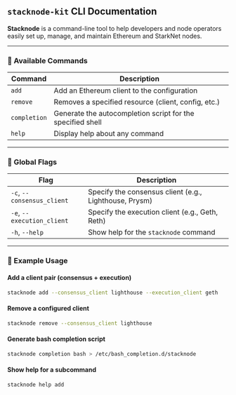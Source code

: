 ## `stacknode-kit` CLI Documentation

**Stacknode** is a command-line tool to help developers and node operators easily set up, manage, and maintain Ethereum and StarkNet nodes.

---

### 📘 Available Commands

| Command      | Description                                                |
| ------------ | ---------------------------------------------------------- |
| `add`        | Add an Ethereum client to the configuration                |
| `remove`     | Removes a specified resource (client, config, etc.)        |
| `completion` | Generate the autocompletion script for the specified shell |
| `help`       | Display help about any command                             |

---

### 🧰 Global Flags

| Flag                       | Description                                            |
| -------------------------- | ------------------------------------------------------ |
| `-c`, `--consensus_client` | Specify the consensus client (e.g., Lighthouse, Prysm) |
| `-e`, `--execution_client` | Specify the execution client (e.g., Geth, Reth)        |
| `-h`, `--help`             | Show help for the `stacknode` command                  |

---

### 🧪 Example Usage

#### Add a client pair (consensus + execution)

```bash
stacknode add --consensus_client lighthouse --execution_client geth
```

#### Remove a configured client

```bash
stacknode remove --consensus_client lighthouse
```

#### Generate bash completion script

```bash
stacknode completion bash > /etc/bash_completion.d/stacknode
```

#### Show help for a subcommand

```bash
stacknode help add
```


